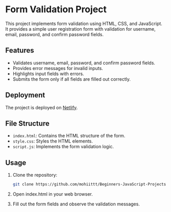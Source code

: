 # Form Validation Project

This project implements form validation using HTML, CSS, and JavaScript. It provides a simple user registration form with validation for username, email, password, and confirm password fields.

## Features

- Validates username, email, password, and confirm password fields.
- Provides error messages for invalid inputs.
- Highlights input fields with errors.
- Submits the form only if all fields are filled out correctly.

## Deployment

The project is deployed on [Netlify](https://form-validation-by-mohit.netlify.app/).

## File Structure

- `index.html`: Contains the HTML structure of the form.
- `style.css`: Styles the HTML elements.
- `script.js`: Implements the form validation logic.

## Usage

1. Clone the repository:

   ```bash
   git clone https://github.com/mohiittt/Beginners-JavaScript-Projects/form-validation.git
   ```

2. Open index.html in your web browser.

3. Fill out the form fields and observe the validation messages.
